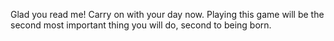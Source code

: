 Glad you read me! Carry on with your day now.
  Playing this game will be the second most important thing you will do, second to being born.
